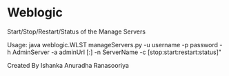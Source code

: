 Weblogic
======

Start/Stop/Restart/Status of the Manage Servers

Usage: java weblogic.WLST manageServers.py -u username -p password -h AdminServer -a adminUrl [:] -n ServerName -c [stop:start:restart:status]"

Created By Ishanka Anuradha Ranasooriya
